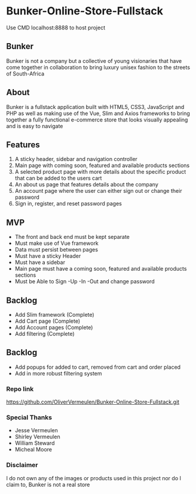 # Bunker-Online-Store-Fullstack

Use CMD localhost:8888 to host project

## Bunker

Bunker is not a company but a collective of young visionaries that have come together in collaboration to bring luxury unisex fashion to the streets of South-Africa

## About 

Bunker is a fullstack application built with HTML5, CSS3, JavaScript and PHP as well as making use of the Vue, Slim and Axios frameworks to bring together a fully functional e-commerce store that looks visually appealing and is easy to navigate

## Features

1. A sticky header, sidebar and navigation controller
2. Main page with coming soon, featured and available products sections
3. A selected product page with more details about the specific product that can be added to the users cart
4. An about us page that features details about the company
5. An account page where the user can either sign out or change their password
6. Sign in, register, and reset password pages

## MVP

- The front and back end must be kept separate
- Must make use of Vue framework
- Data must persist between pages
- Must have a sticky Header
- Must have a sidebar
- Main page must have a coming soon, featured and available products sections
- Must be Able to Sign -Up -In -Out and change password


## Backlog

- Add Slim framework (Complete)
- Add Cart page (Complete)
- Add Account pages (Complete)
- Add filtering (Complete)

## Backlog

- Add popups for added to cart, removed from cart and order placed
- Add in more robust filtering system

### Repo link

https://github.com/OliverVermeulen/Bunker-Online-Store-Fullstack.git

### Special Thanks

- Jesse Vermeulen
- Shirley Vermeulen
- William Steward
- Micheal Moore

### Disclaimer
I do not own any of the images or products used in this project nor do I claim to, Bunker is not a real store